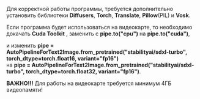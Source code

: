 Для корректной работы программы, требуется дополнительно установить библиотеки **Diffusers**, **Torch**, **Translate**, **Pillow**(PIL) и **Vosk**. 

Если программа будет использоваться на видеокарте, то необходимо докачать **Cuda Toolkit** , заменить с **pipe.to("cpu")** на **pipe.to("cuda")**, 

и изменить **pipe = AutoPipelineForText2Image.from_pretrained("stabilityai/sdxl-turbo", torch_dtype=torch.float16, variant="fp16")**  
на **pipe = AutoPipelineForText2Image.from_pretrained("stabilityai/sdxl-turbo", torch_dtype=torch.float32, variant="fp16")**. 

**ВАЖНО!!!** Для работы на видеокарте требуется минимум 4ГБ видеопамяти!
